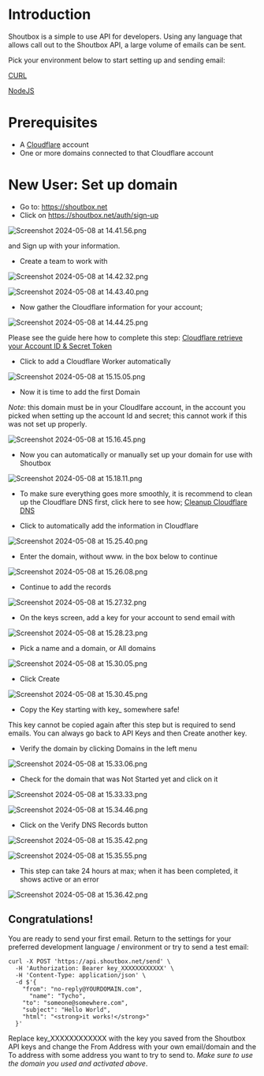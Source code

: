 # Introduction 

Shoutbox is a simple to use API for developers. Using any language that allows call out to the Shoutbox API, a large volume of emails can be sent. 

Pick your environment below to start setting up and sending email: 

[CURL](https://j.va5.com/shares/b3K6TMSsuooLnSQYOGVsRd)

[NodeJS](https://j.va5.com/shares/BRcuD5CFnJ922YOKIATLHS)


# Prerequisites

- A [Cloudflare](https://cloudflare.com) account 
- One or more domains connected to that Cloudflare account

# New User: Set up domain 

- Go to: https://shoutbox.net
- Click on https://shoutbox.net/auth/sign-up

![Screenshot 2024-05-08 at 14.41.56.png](./assets/f32f30d08e194e05a9b7533b4bfe6f0e.png)

and Sign up with your information. 

- Create a team to work with

![Screenshot 2024-05-08 at 14.42.32.png](./assets/2d44fc000b5d4769836f19f56d579b44.png)

![Screenshot 2024-05-08 at 14.43.40.png](./assets/3fbc28eadc034f029fa9c3d5451184e9.png)

- Now gather the Cloudflare information for your account; 

![Screenshot 2024-05-08 at 14.44.25.png](./assets/b3a701e95abc4201961e74ef9e6608aa.png)

Please see the guide here how to complete this step: [Cloudflare retrieve your Account ID & Secret Token](./cloudflare-retrieve-account-id-and-secret.md)

- Click to add a Cloudflare Worker automatically

![Screenshot 2024-05-08 at 15.15.05.png](./assets/634dd826ca1e480fb300c27c669cb083.png)

- Now it is time to add the first Domain

*Note*: this domain must be in your Cloudlfare account, in the account you picked when setting up the account Id and secret; this cannot work if this was not set up properly. 

![Screenshot 2024-05-08 at 15.16.45.png](./assets/2e0cee6a192444c996c74b47996e9be8.png)

- Now you can automatically or manually set up your domain for use with Shoutbox

![Screenshot 2024-05-08 at 15.18.11.png](./assets/f60e0b0da37d46a3815a35b72f7027a1.png)

- To make sure everything goes more smoothly, it is recommend to clean up the Cloudflare DNS first, click here to see how; [Cleanup Cloudflare DNS](./cleanup-cloudflare-dns.md)

- Click to automatically add the information in Cloudflare

![Screenshot 2024-05-08 at 15.25.40.png](./assets/3077121bc7e044aab2887d0541aef835.png)

- Enter the domain, without www. in the box below to continue

![Screenshot 2024-05-08 at 15.26.08.png](./assets/259ee7288ec846ff8aff53da86a3ef0e.png)

- Continue to add the records 

![Screenshot 2024-05-08 at 15.27.32.png](./assets/ad163ba6491c4ce1a2ff64453d359f83.png)

- On the keys screen, add a key for your account to send email with

![Screenshot 2024-05-08 at 15.28.23.png](./assets/f5c6bce97fb642e4a7b5c3cc8420e0d6.png)

- Pick a name and a domain, or All domains

![Screenshot 2024-05-08 at 15.30.05.png](./assets/4ccf6d7ca35b4f03b4b8a17cdd4387a2.png)

- Click Create

![Screenshot 2024-05-08 at 15.30.45.png](./assets/9db3ce3817a348e487e3fbc9963b9da5.png)

- Copy the Key starting with key_ somewhere safe! 

This key cannot be copied again after this step but is required to send emails. You can always go back to API Keys and then Create another key. 

- Verify the domain by clicking Domains in the left menu

![Screenshot 2024-05-08 at 15.33.06.png](./assets/d0ec3eaf9e464a249444fce441c846e7.png)

- Check for the domain that was Not Started yet and click on it

![Screenshot 2024-05-08 at 15.33.33.png](./assets/6e140921555c4ca4985ceedb94b6d760.png)


![Screenshot 2024-05-08 at 15.34.46.png](./assets/a9659fe5539843c8942dc7ceea98163f.png)


- Click on the Verify DNS Records button


![Screenshot 2024-05-08 at 15.35.42.png](./assets/3e2e9dae4a6844a08dfc468dd8bee1ca.png)


![Screenshot 2024-05-08 at 15.35.55.png](./assets/50a4411e8cde4240b61ca28cf98f9673.png)


- This step can take 24 hours at max; when it has been completed, it shows active or an error

![Screenshot 2024-05-08 at 15.36.42.png](./assets/3d250f0b1f3e4447aff0ff7247f8387e.png)

## Congratulations! 

You are ready to send your first email. Return to the settings for your preferred development language / environment or try to send a test email: 


```
curl -X POST 'https://api.shoutbox.net/send' \
  -H 'Authorization: Bearer key_XXXXXXXXXXXX' \
  -H 'Content-Type: application/json' \
  -d $'{
    "from": "no-reply@YOURDOMAIN.com",
	  "name": "Tycho", 
    "to": "someone@somewhere.com",
    "subject": "Hello World",
    "html": "<strong>it works!</strong>"
  }'

```

Replace key_XXXXXXXXXXXX with the key you saved from the Shoutbox API keys and change the From Address with your own email/domain and the To address with some address you want to try to send to. *Make sure to use the domain you used and activated above*. 

